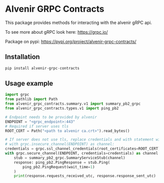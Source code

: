 # Alvenir GRPC Contracts

This package provides methods for interacting with the alvenir gRPC api.

To see more about gRPC look here: https://grpc.io/

Package on pypi: https://pypi.org/project/alvenir-grpc-contracts/

## Installation
```py
pip install alvenir-grpc-contracts
```

## Usage example
```py
import grpc
from pathlib import Path
from alvenir_grpc_contracts.summary.v1 import summary_pb2_grpc
from alvenir_grpc_contracts.types.v1 import ping_pb2

# Endpoint needs to be provided by alvenir
ENDPOINT = "<grpc_endpoint>:443"
# Required if server uses tls
ROOT_CERT = Path("<path to alvenir ca.crt>").read_bytes()

# If server does not use tls, replace credentials and with statement with:
# with grpc.insecure_channel(ENDPOINT) as channel:
credentials = grpc.ssl_channel_credentials(root_certificates=ROOT_CERT)
with grpc.secure_channel(ENDPOINT, credentials=credentials) as channel:
    stub = summary_pb2_grpc.SummaryServiceStub(channel)
    response: ping_pb2.PingResponse = stub.Ping(
        ping_pb2.PingRequest(wait_time=1)
    )
    print(response.requests_received_utc, response.response_sent_utc)
```
